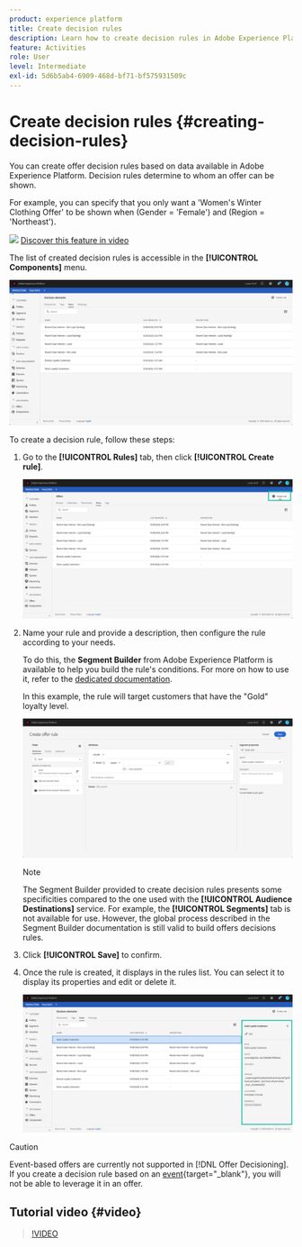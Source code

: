 ```yaml
---
product: experience platform
title: Create decision rules
description: Learn how to create decision rules in Adobe Experience Platform.
feature: Activities
role: User
level: Intermediate
exl-id: 5d6b5ab4-6909-468d-bf71-bf575931509c
---
```

# Create decision rules {#creating-decision-rules}

You can create offer decision rules based on data available in Adobe Experience Platform. Decision rules determine to whom an offer can be shown.

For example, you can specify that you only want a 'Women's Winter Clothing Offer' to be shown when (Gender = 'Female') and (Region = 'Northeast').

![](../assets/do-not-localize/how-to-video.png) [Discover this feature in video](#video)

The list of created decision rules is accessible in the **[!UICONTROL Components]** menu.

![](../assets/decision_rules_list.png)

To create a decision rule, follow these steps:

1. Go to the **[!UICONTROL Rules]** tab, then click **[!UICONTROL Create rule]**.

    ![](../assets/offers_decision_rule_creation.png)

1. Name your rule and provide a description, then configure the rule according to your needs.
    
    To do this, the **Segment Builder** from Adobe Experience Platform is available to help you build the rule's conditions. For more on how to use it, refer to the [dedicated  documentation](https://experienceleague.adobe.com/docs/experience-platform/segmentation/ui/segment-builder.html?lang=en).
    
    In this example, the rule will target customers that have the "Gold" loyalty level.

    ![](../assets/offers_decision_rule_creation_segment.png)

    >[!NOTE]
    >
    >The Segment Builder provided to create decision rules presents some specificities compared to the one used with the **[!UICONTROL Audience Destinations]** service. For example, the **[!UICONTROL Segments]** tab is not available for use. However, the global process described in the Segment Builder documentation is still valid to build offers decisions rules.

1. Click **[!UICONTROL Save]** to confirm.

1. Once the rule is created, it displays in the rules list. You can select it to display its properties and edit or delete it.

    ![](../assets/rule_created.png)

>[!CAUTION]
>
>Event-based offers are currently not supported in [!DNL Offer Decisioning]. If you create a decision rule based on an [event](https://experienceleague.adobe.com/docs/experience-platform/segmentation/ui/segment-builder.html?lang=en#events){target="_blank"}, you will not be able to leverage it in an offer.

## Tutorial video {#video}

>[!VIDEO](https://video.tv.adobe.com/v/329373?quality=12)
